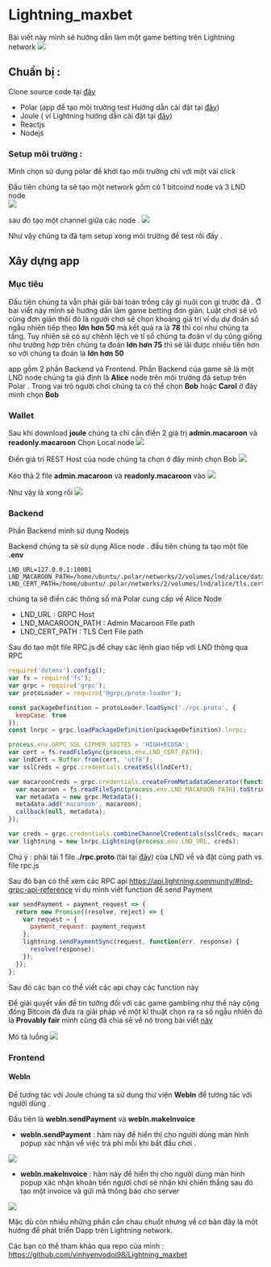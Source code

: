 # Lightning_maxbet
Bài viết này mình sẽ hướng dẫn làm một game betting trên Lightning network 
![](https://images.viblo.asia/08428827-b519-475b-9edc-6138767e0003.png)

## Chuẩn bị :
Clone source code tại [đây](https://github.com/vinhyenvodoi98/Lightning_maxbet)

* Polar (app để tạo môi trường test Hướng dẫn cài đặt tại [đây](https://viblo.asia/p/bitcoin-polar-1-not-nhac-setup-xong-lightning-network-Az45ba7QlxY))
* Joule ( ví Lightning hướng dẫn cài đặt tại [đây](https://lightningjoule.com/))
* Reactjs
* Nodejs

### Setup môi trường : 
Mình chọn sử dụng polar để khởi tạo môi trường chỉ với một vài click

Đầu tiên chúng ta sẽ tạo một network gồm có 1 bitcoind node và 3 LND node   
![](https://images.viblo.asia/910c2515-b3b7-4a96-bdae-7978fb6465b4.png)

sau đó tạo một channel giữa các node .
![](https://images.viblo.asia/17ed6e71-b8b5-4c75-a093-b66acfdf4b54.png)

Như vậy chúng ta đã tạm setup xong môi trường để test rồi đấy .

## Xây dựng app
### Mục tiêu
Đầu tiên chúng ta vẫn phải giải bài toán trồng cây gì nuôi con gì trước đã . Ở bài viết này mình sẽ hướng dẫn làm game betting đơn giản.
Luật chơi sẽ vô cùng đơn giản thôi đó là người chơi sẽ chọn khoảng giá trị ví dụ dự đoán số ngẫu nhiên tiếp theo **lớn hơn 50** mà kết quả ra là **78** thì coi như chúng ta tắng. Tuy nhiên sẽ có sự chênh lệch vè tỉ số chúng ta đoán ví dụ cũng giống như trường hợp trên chúng ta đoán **lớn hơn 75** thì sẽ lãi được nhiều tiền hơn so với chúng ta đoán là **lớn hơn 50** 

app gồm 2 phần Backend và Frontend. Phần Backend của game sẽ là một LND node chúng ta giả định là **Alice** node trên môi trường đã setup trên Polar . Trong vai trò người chơi chúng ta có thể chọn **Bob** hoặc **Carol**  ở đây mình chọn **Bob**

### Wallet
Sau khi download **joule** chúng ta chỉ cần điền 2 giá trị **admin.macaroon** và **readonly.macaroon** 
Chọn Local node
![](https://images.viblo.asia/bac3b023-a7c7-47bd-bac5-3f565d71b4e0.png)

Điền giá trị REST Host của node chúng ta chọn ở đây mình chọn Bob
![](https://images.viblo.asia/78f38639-b6d5-4ec5-bb85-cacedd8a4c1f.png)

Kéo thả 2 file **admin.macaroon** và **readonly.macaroon**  vào
![](https://images.viblo.asia/837a077d-6a85-44cd-8778-9824ffde23f9.png)

Như vậy là xong rồi
![](https://images.viblo.asia/000d01d1-b302-4b38-b068-8c1a1dbc6c98.png)

### Backend
Phần Backend mình sử dụng Nodejs 

Backend chúng ta sẽ sử dụng Alice node . đầu tiên chúng ta tạo một file **.env** 
```
LND_URL=127.0.0.1:10001
LND_MACAROON_PATH=/home/ubuntu/.polar/networks/2/volumes/lnd/alice/data/chain/bitcoin/regtest/admin.macaroon
LND_CERT_PATH=/home/ubuntu/.polar/networks/2/volumes/lnd/alice/tls.cert
```
chúng ta sẽ điền các thông số mà Polar cung cấp về Alice Node
* LND_URL : GRPC Host
* LND_MACAROON_PATH : Admin Macaroon FIle path
* LND_CERT_PATH : TLS Cert File path

Sau đó tạo một file RPC.js để chạy các lệnh giao tiếp với LND thông qua RPC
```js
require('dotenv').config();
var fs = require('fs');
var grpc = require('grpc');
var protoLoader = require('@grpc/proto-loader');

const packageDefinition = protoLoader.loadSync('./rpc.proto', {
  keepCase: true
});
const lnrpc = grpc.loadPackageDefinition(packageDefinition).lnrpc;

process.env.GRPC_SSL_CIPHER_SUITES = 'HIGH+ECDSA';
var cert = fs.readFileSync(process.env.LND_CERT_PATH);
var lndCert = Buffer.from(cert, 'utf8');
var sslCreds = grpc.credentials.createSsl(lndCert);

var macaroonCreds = grpc.credentials.createFromMetadataGenerator(function(args, callback) {
  var macaroon = fs.readFileSync(process.env.LND_MACAROON_PATH).toString('hex');
  var metadata = new grpc.Metadata();
  metadata.add('macaroon', macaroon);
  callback(null, metadata);
});

var creds = grpc.credentials.combineChannelCredentials(sslCreds, macaroonCreds);
var lightning = new lnrpc.Lightning(process.env.LND_URL, creds);
```
Chú ý : phải tải 1 file **./rpc.proto** (tải tại [đây](https://github.com/lightningnetwork/lnd/blob/master/lnrpc/rpc.proto)) của LND về và đặt cùng path vs file rpc.js

Sau đó bạn có thể xem các RPC api https://api.lightning.community/#lnd-grpc-api-reference
ví dụ mình viết function để send Payment

```js
var sendPayment = payment_request => {
  return new Promise((resolve, reject) => {
    var request = {
      payment_request: payment_request
    };
    lightning.sendPaymentSync(request, function(err, response) {
      resolve(response);
    });
  });
};
```
Sau đó các bạn có thể viết các api chạy các function này

Để giải quyết vấn đề tin tưởng đối với các game gambling như thế này cộng đồng Bitcoin đã đưa ra giải pháp về một kĩ thuật chọn ra ra số ngẫu nhiên đó là **Provably fair** mình cũng đã chia sẻ về nó trong bài viết [này](https://viblo.asia/p/co-che-provably-fair-cua-nhung-game-gambling-online-3P0lPYog5ox)

Mô tả luồng 
![](https://images.viblo.asia/18cc0811-8a32-40a2-8e9e-c7b07c9e6f2e.png)


### Frontend

#### Webln
Để tương tác với Joule chúng ta sử dụng thư viện **Webln** để tương tác với người dùng .

Đầu tiên là **webln.sendPayment** và **webln.makeInvoice**

* **webln.sendPayment** : hàm này để hiển thị cho người dùng màn hình popup xác nhận về việc trả phí mỗi khi bắt đầu chơi .

![](https://images.viblo.asia/df992da5-9663-4670-8e26-6f824d54f245.png)

* **webln.makeInvoice** : hàm này để hiển thị cho người dùng màn hình popup xác nhận khoản tiền người chơi sẽ nhận khi chiến thắng sau đó tạo một invoice và gửi mã thông báo cho server

![](https://images.viblo.asia/9ece1480-3fa0-4daa-9281-17a18b1077ab.png)

Mặc dù còn nhiều những phần cần chau chuốt nhưng về cơ bản đây là một hướng để phát triển Dapp trên Lightning network.

Các bạn có thể tham khảo qua repo của mình : https://github.com/vinhyenvodoi98/Lightning_maxbet
